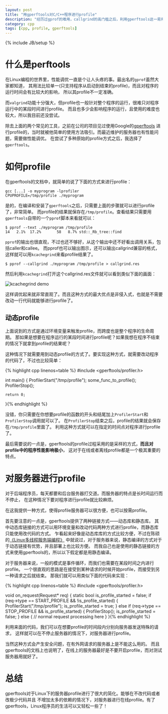 ```yaml
---
layout: post
title: "用gperftools对C/C++程序进行profile"
description: "经历过gprof的难用，callgrind的高门槛之后，利用gperftools这一易用且低门槛的profiler对C++程序进行性能调优真是太爽了！"
category: cpp
tags: [cpp, profile, gperftools]
---
```

{% include JB/setup %}


# 什么是perftools

在Linux编程的世界里，性能调优一直是个让人头疼的事。最出名的`gprof`虽然大家都知道，
其用法比较单一(只支持程序从启动到结束的profile)，而且对程序的运行时间会有比较大的影响，
所以其profile不一定准确。

而`valgrind`功能十分强大，但profile也一般针对整个程序的运行，很难只对程序运行中的某段时间进行profile。
而且也多少会影响程序的运行，且使用的难度也较大，所以我目前还没尝试。

除去上面的两个常见的工具，之前在公司的项目见过使用Google的[gperftools](https://code.google.com/p/gperftools/)
进行profile的，当时就被他简单的使用方法吸引。而最近维护的服务器也有性能问题，需要做性能调优。
在尝试了多种原始的profile方式之后，我选择了`gperftools`。

# 如何profile

在gperftools的文档中，就简单的说了下面的方式来进行profile：

    gcc [...] -o myprogram -lprofiler
    CPUPROFILE=/tmp/profile ./myprogram

是的，在编译和安装了`gperftools`之后，只需要上面的步骤就可以进行profile了，非常简单。
而profile的结果就保存在`/tmp/profile`。查看结果只需要用`gperftools`自带的一个`pprof`脚本来看就可以：

    $ pprof --text ./myprogram /tmp/profile
    14   2.1%  17.2%       58   8.7% std::_Rb_tree::find

`pprof`的输出也很直观，不过也还不够好，从这个输出中还不好看出调用关系，包括caller和callee。
而pprof也可以输出图示，还可以输出callgrind兼容的格式，这样就可以用`kcachegrind`来看profile结果了。

    $ pprof --callgrind ./myprogram /tmp/profile > callgrind.res

然后利用`kcachegrind`打开这个callgrind.res文件就可以看到类似下面的画面：

![kcachegrind demo](http://kcachegrind.sourceforge.net/html/pics/KcgShot1.png)

这样调优起来就非常直观了。而且这种方式的最大优点是非侵入式，也就是不需要改动一行代码就能够进行profile了。

## 动态profile

上面说到的方式是通过环境变量来触发profile，而跨度也是整个程序的生命周期。
那如果是想要在程序运行的某段时间进行profile呢？如果我想在程序不结束的情况下就拿到profile的结果呢？

这种情况下就需要用到动态profile的方式了。要实现这种方式，就需要改动程序的代码了，不过也比较简单：

{% highlight cpp linenos=table %}
#include <gperftools/profiler.h>

int main()
{
    ProfilerStart("/tmp/profile");
    some_func_to_profile();
    ProfilerStop();
    
    return 0;
}{% endhighlight %}

没错，你只需要在你想要profile的函数的开头和结尾加上`ProfilerStart`和`ProfilerStop`调用就可以了。
在`ProfilerStop`结束之后，profile的结果就会保存在`/tmp/profile`里面了。
利用这种方式就可以在指定的时间点对程序进行profile了。

最后需要说的一点是，gperftools的profile过程采用的是采样的方式，**而且对profile中的程序性能影响极小**，
这对于在线或者离线profile都是一个极其重要的特点。

# 对服务器进行profile

对于后端程序员，每天都要和后台服务器打交道。而服务器的特点是长时间运行而不停止，
在这种情况下要对程序进行profile就比较麻烦。

在这我提供一种方式，使得profile服务器可以很方便，也可以按需profile。

首先要注意的一点是，gperftools提供了两种链接方式——动态库和静态库。
其中动态库链接的方式可以用环境变量和改动代码两种方式进行profile，而静态库只能使用改代码的方式。
乍看起来好像是动态库库的方式比较方便，不过在陈硕的[《Linux多线程服务端编程》](http://book.douban.com/subject/20471211/)
中就说过，对于服务器来说，静态编译的方式对于于动态链接有优势，并且部署上也比较方便。
而我自己也是使用的静态链接的方式来使用gperftools的，所以以下假定都是用静态编译。

对于服务器来说，一般的模式是事件循环，而我们也需要在某段时间之内进行profile。
一个很直观的思路是在接受到某种请求的时候开始profile，而接受到另一种请求之后就结束。
那我们就可以用类似下面的代码来实现：

{% highlight cpp linenos=table %}
#include <gperftools/profiler.h>

void on_request(Request* req)
{
    static bool is_profile_started = false;
    if (req->type == START_PROFILE && !is_profile_started)
    {
        ProfilerStart("/tmp/profile");
        is_profile_started = true;
    }
    else if (req->type == STOP_PROFILE && is_profile_started)
    {
        ProfilerStop();
        is_profile_started = false;
    }
    else
    {
        // normal request processing here
    }
}{% endhighlight %}

利用来面的代码，我们可以在想要profile的时间段内分别向服务器发送特殊的请求，
这样就可以在不停止服务器的情况下，对服务器进行profile。

当然这种方式会产生安全问题，在有外网请求的服务器上是不能这么用的。
而且gperftools的文档上也说明了，在线上的服务器最好是不要开启profile，而对测试服务器用就好了。

# 总结

gperftools对于Linux下的服务器profile进行了很大的简化。能够在不改代码或者改极少代码并且
不增加太多的依赖的情况下，对服务器进行在线profile。有了gperftools，Linux程序员的生活可以又轻松一些了！
